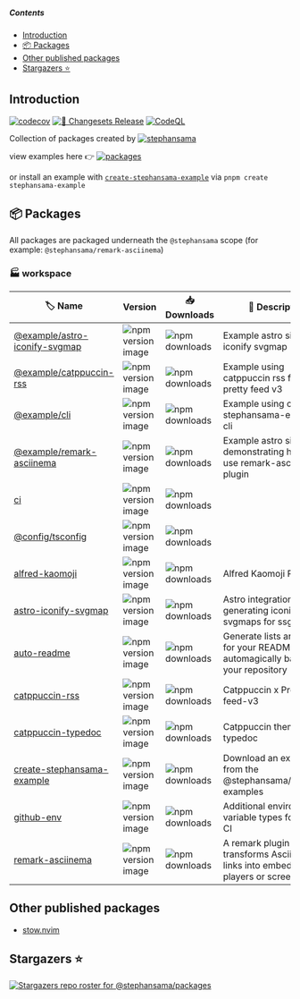 ##### Contents

* [Introduction](#introduction)
* [📦 Packages](#-packages)
* [Other published packages](#other-published-packages)
* [Stargazers ⭐](#stargazers-)

## Introduction

[![codecov](https://codecov.io/github/stephansama/packages/graph/badge.svg)](https://codecov.io/github/stephansama/packages)
[![🦋 Changesets Release](https://github.com/stephansama/packages/actions/workflows/release.yml/badge.svg)](https://github.com/stephansama/packages/actions/workflows/release.yml)
[![CodeQL](https://github.com/stephansama/packages/actions/workflows/github-code-scanning/codeql/badge.svg)](https://github.com/stephansama/packages/actions/workflows/github-code-scanning/codeql)

Collection of packages created by [![stephansama](https://img.shields.io/github/followers/stephansama.svg?label=stephan%20Randle\&logo=github)](https://github.com/stephansama/)

view examples here 👉 [![packages](https://pkg.pr.new/badge/stephansama/packages?style=flat\&color=000\&logoSize=auto)](https://pkg.pr.new/~/stephansama/packages)

or install an example with [`create-stephansama-example`](https://github.com/stephansama/packages/tree/main/packages/example)
via `pnpm create stephansama-example`

## 📦 Packages

All packages are packaged underneath the `@stephansama` scope (for example: `@stephansama/remark-asciinema`)

<!-- WORKSPACE start -->

### 🏭 workspace

| 🏷️ Name                                                                 |  Version                                                                                                                                       | 📥 Downloads                                                                                        | 📝 Description                                                                        |
| ------------------------------------------------------------------------ | ---------------------------------------------------------------------------------------------------------------------------------------------- | --------------------------------------------------------------------------------------------------- | ------------------------------------------------------------------------------------- |
| [@example/astro-iconify-svgmap](examples/astro-iconify-svgmap/README.md) | ![npm version image](https://img.shields.io/npm/v/%40example%2Fastro-iconify-svgmap?logo=npm\&logoColor=red\&color=211F1F\&labelColor=211F1F)     | ![npm downloads](https://img.shields.io/npm/dw/@example/astro-iconify-svgmap?labelColor=211F1F)     | Example astro site using iconify svgmap                                               |
| [@example/catppuccin-rss](examples/catppuccin-rss/README.md)             | ![npm version image](https://img.shields.io/npm/v/%40example%2Fcatppuccin-rss?logo=npm\&logoColor=red\&color=211F1F\&labelColor=211F1F)           | ![npm downloads](https://img.shields.io/npm/dw/@example/catppuccin-rss?labelColor=211F1F)           | Example using catppuccin rss feed x pretty feed v3                                    |
| [@example/cli](examples/cli/README.md)                                   | ![npm version image](https://img.shields.io/npm/v/%40example%2Fcli?logo=npm\&logoColor=red\&color=211F1F\&labelColor=211F1F)                      | ![npm downloads](https://img.shields.io/npm/dw/@example/cli?labelColor=211F1F)                      | Example using create-stephansama-example cli                                          |
| [@example/remark-asciinema](examples/remark-asciinema/README.md)         | ![npm version image](https://img.shields.io/npm/v/%40example%2Fremark-asciinema?logo=npm\&logoColor=red\&color=211F1F\&labelColor=211F1F)         | ![npm downloads](https://img.shields.io/npm/dw/@example/remark-asciinema?labelColor=211F1F)         | Example astro site demonstrating how to use remark-asciinema plugin                   |
| [ci](lib/ci/README.md)                                                   | ![npm version image](https://img.shields.io/npm/v/ci?logo=npm\&logoColor=red\&color=211F1F\&labelColor=211F1F)                                    | ![npm downloads](https://img.shields.io/npm/dw/ci?labelColor=211F1F)                                |                                                                                       |
| [@config/tsconfig](lib/tsconfig/README.md)                               | ![npm version image](https://img.shields.io/npm/v/%40config%2Ftsconfig?logo=npm\&logoColor=red\&color=211F1F\&labelColor=211F1F)                  | ![npm downloads](https://img.shields.io/npm/dw/@config/tsconfig?labelColor=211F1F)                  |                                                                                       |
| [alfred-kaomoji](packages/alfred-kaomoji/README.md)                      | ![npm version image](https://img.shields.io/npm/v/%40stephansama%2Falfred-kaomoji?logo=npm\&logoColor=red\&color=211F1F\&labelColor=211F1F)       | ![npm downloads](https://img.shields.io/npm/dw/@stephansama/alfred-kaomoji?labelColor=211F1F)       | Alfred Kaomoji Picker                                                                 |
| [astro-iconify-svgmap](packages/astro-iconify-svgmap/README.md)          | ![npm version image](https://img.shields.io/npm/v/%40stephansama%2Fastro-iconify-svgmap?logo=npm\&logoColor=red\&color=211F1F\&labelColor=211F1F) | ![npm downloads](https://img.shields.io/npm/dw/@stephansama/astro-iconify-svgmap?labelColor=211F1F) | Astro integration for generating iconify svgmaps for ssg sites                        |
| [auto-readme](packages/auto-readme/README.md)                            | ![npm version image](https://img.shields.io/npm/v/%40stephansama%2Fauto-readme?logo=npm\&logoColor=red\&color=211F1F\&labelColor=211F1F)          | ![npm downloads](https://img.shields.io/npm/dw/@stephansama/auto-readme?labelColor=211F1F)          | Generate lists and tables for your README automagically based on your repository      |
| [catppuccin-rss](packages/catppuccin-rss/README.md)                      | ![npm version image](https://img.shields.io/npm/v/%40stephansama%2Fcatppuccin-rss?logo=npm\&logoColor=red\&color=211F1F\&labelColor=211F1F)       | ![npm downloads](https://img.shields.io/npm/dw/@stephansama/catppuccin-rss?labelColor=211F1F)       | Catppuccin x Pretty-feed-v3                                                           |
| [catppuccin-typedoc](packages/catppuccin-typedoc/README.md)              | ![npm version image](https://img.shields.io/npm/v/%40stephansama%2Fcatppuccin-typedoc?logo=npm\&logoColor=red\&color=211F1F\&labelColor=211F1F)   | ![npm downloads](https://img.shields.io/npm/dw/@stephansama/catppuccin-typedoc?labelColor=211F1F)   | Catppuccin theme for typedoc                                                          |
| [create-stephansama-example](packages/example/README.md)                 | ![npm version image](https://img.shields.io/npm/v/create-stephansama-example?logo=npm\&logoColor=red\&color=211F1F\&labelColor=211F1F)            | ![npm downloads](https://img.shields.io/npm/dw/create-stephansama-example?labelColor=211F1F)        | Download an example from the @stephansama/packages examples                           |
| [github-env](packages/github-env/README.md)                              | ![npm version image](https://img.shields.io/npm/v/%40stephansama%2Fgithub-env?logo=npm\&logoColor=red\&color=211F1F\&labelColor=211F1F)           | ![npm downloads](https://img.shields.io/npm/dw/@stephansama/github-env?labelColor=211F1F)           | Additional environment variable types for GitHub CI                                   |
| [remark-asciinema](packages/remark-asciinema/README.md)                  | ![npm version image](https://img.shields.io/npm/v/%40stephansama%2Fremark-asciinema?logo=npm\&logoColor=red\&color=211F1F\&labelColor=211F1F)     | ![npm downloads](https://img.shields.io/npm/dw/@stephansama/remark-asciinema?labelColor=211F1F)     | A remark plugin that transforms Asciinema links into embedded players or screenshots. |

<!-- WORKSPACE end -->

## Other published packages

* [stow.nvim](https://github.com/stephansama/stow.nvim)

## Stargazers ⭐

[![Stargazers repo roster for @stephansama/packages](https://reporoster.com/stars/stephansama/packages)](https://github.com/stephansama/packages/stargazers)

